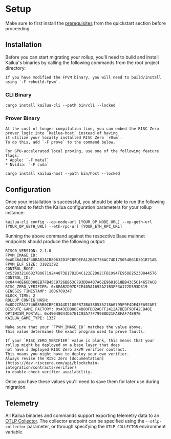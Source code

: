 # Setup

Make sure to first install the [prerequisites](quickstart.md#prerequisites) from the quickstart
section before proceeding.

## Installation

Before you can start migrating your rollup, you'll need to build and install Kailua's binaries by calling the following
commands from the root project directory:

```admonish tip
If you have modified the FPVM binary, you will need to build/install using `-F rebuild-fpvm`.
```

### CLI Binary
```shell
cargo install kailua-cli --path bin/cli --locked
```

### Prover Binary
```admonish info
At the cost of longer compilation time, you can embed the RISC Zero prover logic into `kailua-host` instead of having 
it utilize your locally installed RISC Zero `r0vm`.
To do this, add `-F prove` to the command below.
```

```admonish tip
For GPU-accelerated local proving, use one of the following feature flags:
* Apple: `-F metal`
* Nvidia: `-F cuda`
```

```shell
cargo install kailua-host --path bin/host --locked
```


## Configuration

Once your installation is successful, you should be able to run the following command to fetch the Kailua configuration
parameters for your rollup instance:

```shell
kailua-cli config --op-node-url [YOUR_OP_NODE_URL] --op-geth-url [YOUR_OP_GETH_URL] --eth-rpc-url [YOUR_ETH_RPC_URL]
```

Running the above command against the respective Base mainnet endpoints should produce the following output:
```
RISC0_VERSION: 2.1.0
FPVM_IMAGE_ID: 0xAD46A2B4F48BAB2ACB89632D1FCBFDEFA12B0C736AC74D175054B61D391B71AB
FPVM_ELF_SIZE: 31821392
CONTROL_ROOT: 0x539032186827B06719244873B17B2D4C122E2D02CFB1994FE958B2523B844576
CONTROL_ID: 0x04446E66D300EB7FB45C9726BB53C793DDA407A62E9601618BB43C5C14657AC0
RISC_ZERO_VERIFIER: 0x8EAB2D97DFCE405A1692A21B3FF3A172D593D319
GENESIS_TIMESTAMP: 1686789347
BLOCK_TIME: 2
ROLLUP_CONFIG_HASH: 0x0D2CFA12746085B0CBFCB344D7100F873BA380535218A0795F9F4DE43EA92AE7
DISPUTE_GAME_FACTORY: 0x43EDB88C4B80FDD2ADFF2412A7BEBF9DF42CB40E
OPTIMISM_PORTAL: 0x49048044D57E1C92A77F79988D21FA8FAF74E97E
KAILUA_GAME_TYPE: 1337
```

```admonish warning
Make sure that your `FPVM_IMAGE_ID` matches the value above.
This value determines the exact program used to prove faults.
```

```admonish note
If your `RISC_ZERO_VERIFIER` value is blank, this means that your rollup might be deployed on a base layer that does
not have a deployed RISC Zero zkVM verifier contract.
This means you might have to deploy your own verifier.
Always revise the RISC Zero [documentation](https://dev.risczero.com/api/blockchain-integration/contracts/verifier)
to double-check verifier availability.
```

Once you have these values you'll need to save them for later use during migration.

## Telemetry

All Kailua binaries and commands support exporting telemetry data to an
[OTLP Collector](https://opentelemetry.io/docs/collector/).
The collector endpoint can be specified using the `--otlp-collector` parameter, or through specifying the
`OTLP_COLLECTOR` environment variable.
